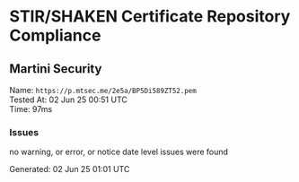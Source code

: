 # STIR/SHAKEN Certificate Repository Compliance

## Martini Security

Name: `https://p.mtsec.me/2e5a/BP5Di589ZT52.pem`\
Tested At: 02 Jun 25 00:51 UTC\
Time: 97ms

### Issues

no warning, or error, or notice date level issues were found

Generated: 02 Jun 25 01:01 UTC